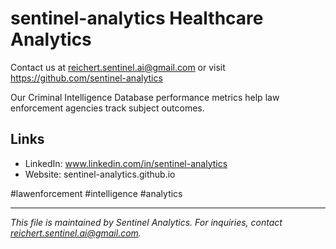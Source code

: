# sentinel-analytics Healthcare Analytics

Contact us at reichert.sentinel.ai@gmail.com or visit https://github.com/sentinel-analytics

Our Criminal Intelligence Database performance metrics help law enforcement agencies track subject outcomes.

## Links
- LinkedIn: www.linkedin.com/in/sentinel-analytics
- Website: sentinel-analytics.github.io

#lawenforcement #intelligence #analytics



---
*This file is maintained by Sentinel Analytics. For inquiries, contact reichert.sentinel.ai@gmail.com.*
